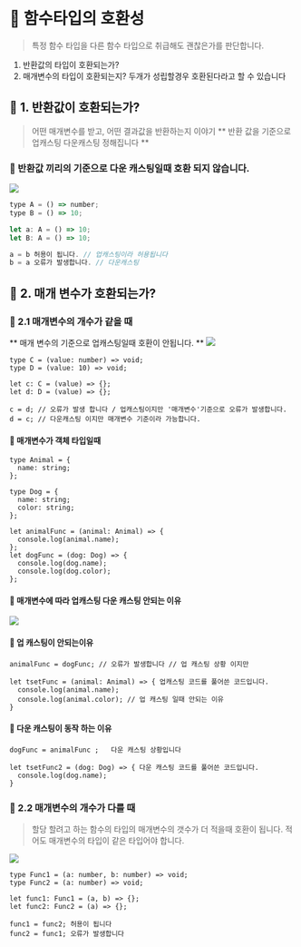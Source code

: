 # 🥇 함수타입의 호환성

> 특정 함수 타입을 다른 함수 타입으로 취급해도 괜찮은가를 판단합니다.

1. 반환값의 타입이 호환되는가?
2. 매개변수의 타입이 호환되는지?
   두개가 성립할경우 호환된다라고 할 수 있습니다

## 🥈 1. 반환값이 호환되는가?

> 어떤 매개변수를 받고, 어떤 결과값을 반환하는지 이야기
> ** 반환 값을 기준으로 업캐스팅 다운캐스팅 정해집니다 **

### 🥉 반환값 끼리의 기준으로 다운 캐스팅일때 호환 되지 않습니다.

![](https://velog.velcdn.com/images/pung8146/post/cfce407b-f277-4e3a-ba93-b076d4c6da50/image.png)

```jsx
type A = () => number;
type B = () => 10;

let a: A = () => 10;
let B: A = () => 10;

a = b 허용이 됩니다. // 업캐스팅이라 허용됩니다
b = a 오류가 발생합니다. // 다운캐스팅
```

## 🥈 2. 매개 변수가 호환되는가?

### 🥉 2.1 매개변수의 개수가 같을 때

** 매개 변수의 기준으로 업캐스팅일때 호환이 안됩니다. **
![](https://velog.velcdn.com/images/pung8146/post/a279de60-2ee4-4352-bbd2-98faeadc2883/image.png)

```tsx
type C = (value: number) => void;
type D = (value: 10) => void;

let c: C = (value) => {};
let d: D = (value) => {};

c = d; // 오류가 발생 합니다 / 업캐스팅이지만 '매개변수'기준으로 오류가 발생합니다.
d = c; // 다운캐스팅 이지만 매개변수 기준이라 가능합니다.
```

#### 🧸️ 매개변수가 객체 타입일때

```tsx
type Animal = {
  name: string;
};

type Dog = {
  name: string;
  color: string;
};

let animalFunc = (animal: Animal) => {
  console.log(animal.name);
};
let dogFunc = (dog: Dog) => {
  console.log(dog.name);
  console.log(dog.color);
};
```

#### 🧸️ 매개변수에 따라 업캐스팅 다운 캐스팅 안되는 이유

![](https://velog.velcdn.com/images/pung8146/post/e0b771a1-c347-47e6-9f24-a3f7b0ab43be/image.png)

#### 🧸️ 업 캐스팅이 안되는이유

```tsx
animalFunc = dogFunc; // 오류가 발생합니다 // 업 캐스팅 상황 이지만

let tsetFunc = (animal: Animal) => { 업캐스팅 코드를 풀어쓴 코드입니다.
  console.log(animal.name);
  console.log(animal.color); // 업 캐스팅 일때 안되는 이유
}
```

#### 🧸️ 다운 캐스팅이 동작 하는 이유

```tsx
dogFunc = animalFunc ;   다운 캐스팅 상황입니다

let tsetFunc2 = (dog: Dog) => { 다운 캐스팅 코드를 풀어쓴 코드입니다.
  console.log(dog.name);
}
```

### 🥉 2.2 매개변수의 개수가 다를 때

> 할당 할려고 하는 함수의 타입의 매개변수의 갯수가 더 적을때 호환이 됩니다.
> 적어도 매개변수의 타입이 같은 타입어야 합니다.

![](https://velog.velcdn.com/images/pung8146/post/1d112e3d-1997-42e2-9081-571ffa5328dd/image.png)

```tsx
type Func1 = (a: number, b: number) => void;
type Func2 = (a: number) => void;

let func1: Func1 = (a, b) => {};
let func2: Func2 = (a) => {};

func1 = func2; 허용이 됩니다
func2 = func1; 오류가 발생합니다
```
